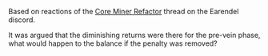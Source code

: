 Based on reactions of the [Core Miner Refactor](https://discord.com/channels/419526714721566720/1144793340307570868) thread on the Earendel discord.

It was argued that the diminishing returns were there for the pre-vein phase, what would happen to the balance if the penalty was removed?
